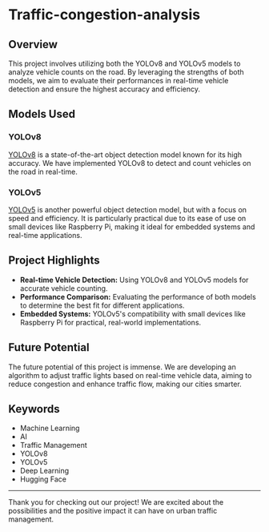 # Traffic-congestion-analysis

## Overview
This project involves utilizing both the YOLOv8 and YOLOv5 models to analyze vehicle counts on the road. By leveraging the strengths of both models, we aim to evaluate their performances in real-time vehicle detection and ensure the highest accuracy and efficiency.

## Models Used

### YOLOv8
[YOLOv8](https://lnkd.in/gRhjEGS5) is a state-of-the-art object detection model known for its high accuracy. We have implemented YOLOv8 to detect and count vehicles on the road in real-time.

### YOLOv5
[YOLOv5](https://lnkd.in/gJasCvgq) is another powerful object detection model, but with a focus on speed and efficiency. It is particularly practical due to its ease of use on small devices like Raspberry Pi, making it ideal for embedded systems and real-time applications.

## Project Highlights
- **Real-time Vehicle Detection:** Using YOLOv8 and YOLOv5 models for accurate vehicle counting.
- **Performance Comparison:** Evaluating the performance of both models to determine the best fit for different applications.
- **Embedded Systems:** YOLOv5's compatibility with small devices like Raspberry Pi for practical, real-world implementations.

## Future Potential
The future potential of this project is immense. We are developing an algorithm to adjust traffic lights based on real-time vehicle data, aiming to reduce congestion and enhance traffic flow, making our cities smarter.

## Keywords
- Machine Learning
- AI
- Traffic Management
- YOLOv8
- YOLOv5
- Deep Learning
- Hugging Face

---

Thank you for checking out our project! We are excited about the possibilities and the positive impact it can have on urban traffic management.
